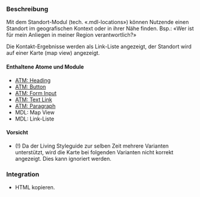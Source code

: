 ### Beschreibung
 
Mit dem Standort-Modul (tech. «.mdl-locations») können Nutzende einen Standort im geografischen Kontext oder in ihrer Nähe finden. Bsp.: «Wer ist für mein Anliegen in meiner Region verantwortlich?»
 
Die Kontakt-Ergebnisse werden als Link-Liste angezeigt, der Standort wird auf einer Karte (map view) angezeigt.
 
 
#### Enthaltene Atome und Module
* <a href="../../atoms/headings/headings.html">ATM: Heading</a>
* <a href="../../atoms/button/button.html">ATM: Button</a>
* <a href="../../atoms/form_input/form_input.html">ATM: Form Input</a>
* <a href="../../atoms/text_link/text_link.html">ATM: Text Link</a>
* <a href="../../atoms/paragraph/paragraph.html">ATM: Paragraph</a>
* MDL: Map View
* MDL: Link-Liste
 
#### Vorsicht
* (!) Da der Living Styleguide zur selben Zeit mehrere Varianten unterstützt, wird die Karte bei folgenden Varianten nicht korrekt angezeigt. Dies kann ignoriert werden.
 
### Integration
* HTML kopieren.
 

